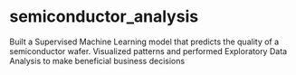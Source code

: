 # semiconductor_analysis
Built a Supervised Machine Learning model that predicts the quality of a semiconductor wafer. Visualized patterns and performed Exploratory Data Analysis to make beneficial business decisions
